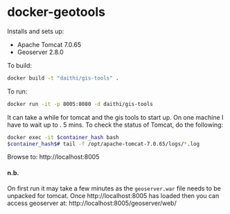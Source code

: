 # docker-geotools

Installs and sets up:
 - Apache Tomcat 7.0.65
 - Geoserver 2.8.0

To build:
```bash
docker build -t "daithi/gis-tools" .
```

To run:
```bash
docker run -it -p 8005:8080 -d daithi/gis-tools
```
It can take a while for tomcat and the gis tools to start up. On one machine I
have to wait up to .
5 mins. To check the status of Tomcat, do the following:
```bash
docker exec -it $container_hash bash
$container_hash$# tail -f /opt/apache-tomcat-7.0.65/logs/*.log
```
Browse to: http://localhost:8005

#### n.b.
On first run it may take a few minutes as the `geoserver.war` file needs to be
unpacked for tomcat. Once http://localhost:8005 has loaded then you can access
geoserver at: http://localhost:8005/geoserver/web/
